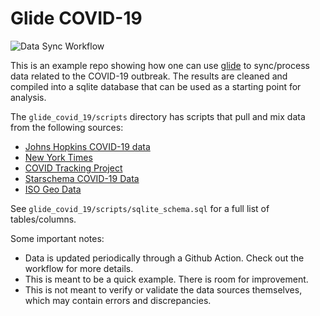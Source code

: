 Glide COVID-19
==============

![Data Sync Workflow](https://github.com/kmatarese/glide-covid-19/workflows/Data%20Sync%20Workflow/badge.svg)

This is an example repo showing how one can use
[glide](https://github.com/kmatarese/glide) to sync/process data related to
the COVID-19 outbreak. The results are cleaned and compiled into a sqlite
database that can be used as a starting point for analysis.

The `glide_covid_19/scripts` directory has scripts that pull and mix data
from the following sources:

- [Johns Hopkins COVID-19 data](https://github.com/CSSEGISandData/COVID-19)
- [New York Times](https://github.com/nytimes/covid-19-data)
- [COVID Tracking Project](http://covidtracking.com/)
- [Starschema COVID-19 Data](https://github.com/starschema/COVID-19-data)
- [ISO Geo Data](https://github.com/hyperknot/country-levels)

See `glide_covid_19/scripts/sqlite_schema.sql` for a full list of tables/columns.

Some important notes:

* Data is updated periodically through a Github Action. Check out the workflow
for more details.
* This is meant to be a quick example. There is room for improvement.
* This is not meant to verify or validate the data sources themselves, which
may contain errors and discrepancies.
